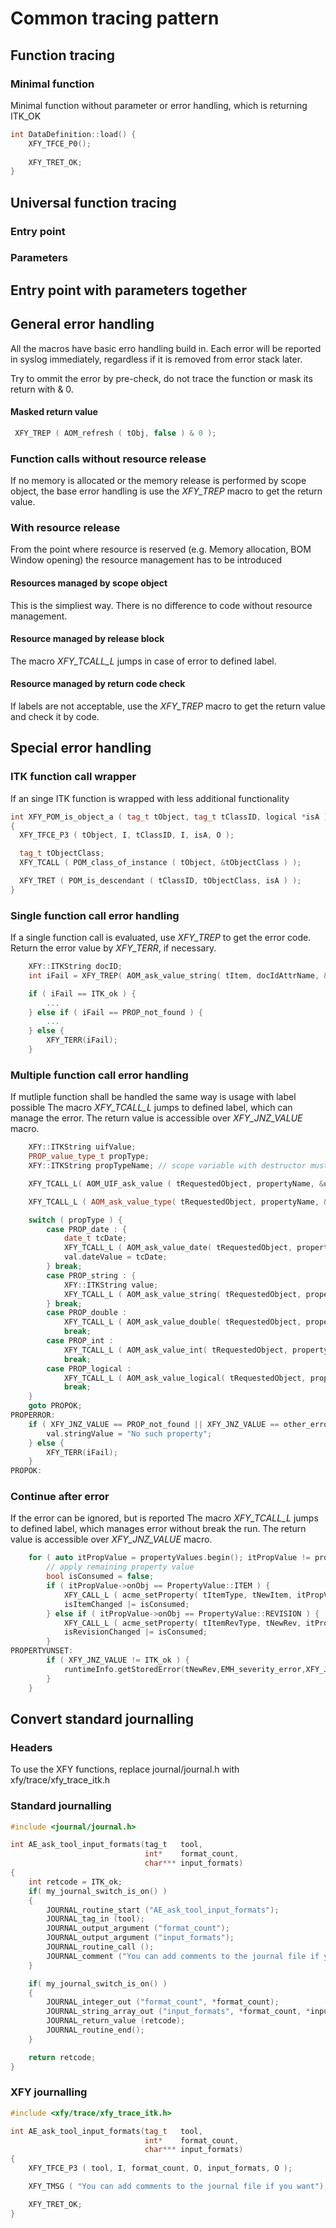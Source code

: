 # Common tracing pattern

## Function tracing

### Minimal function
Minimal function without parameter or error handling, which is returning ITK_OK
```C++
int DataDefinition::load() {
	XFY_TFCE_P0();
	
	XFY_TRET_OK;
}
```

## Universal function tracing
### Entry point
### Parameters

## Entry point with parameters together


## General error handling

All the macros have basic erro handling build in. Each error will be 
reported in syslog immediately, regardless if it is removed from error
stack later.

Try to ommit the error by pre-check, do not trace the function or 
mask its return with & 0.

#### Masked return value
```C++
 XFY_TREP ( AOM_refresh ( tObj, false ) & 0 );
```

### Function calls without resource release
If no memory is allocated or the memory release is performed by scope object,
the base error handling is use the *XFY_TREP* macro to get the return value.

### With resource release
From the point where resource is reserved (e.g. Memory allocation, BOM Window opening)
the resource management has to be introduced

#### Resources managed by scope object
This is the simpliest way. There is no difference to code without resource 
management.

#### Resource managed by release block
The macro *XFY_TCALL_L* jumps in case of error to defined label.

#### Resource managed by return code check
If labels are not acceptable, use the *XFY_TREP* macro to get the return value
and check it by code.


## Special error handling

### ITK function call wrapper
If an singe ITK function is wrapped with less additional functionality
```C++
int XFY_POM_is_object_a ( tag_t tObject, tag_t tClassID, logical *isA )
{
  XFY_TFCE_P3 ( tObject, I, tClassID, I, isA, O );

  tag_t tObjectClass;
  XFY_TCALL ( POM_class_of_instance ( tObject, &tObjectClass ) );

  XFY_TRET ( POM_is_descendant ( tClassID, tObjectClass, isA ) );
}
```

### Single function call error handling

If a single function call is evaluated, use *XFY_TREP* to get the error code.
Return the error value by *XFY_TERR*, if necessary.
```C++
	XFY::ITKString docID;
	int iFail = XFY_TREP( AOM_ask_value_string( tItem, docIdAttrName, &docID ) );

	if ( iFail == ITK_ok ) {
		...
	} else if ( iFail == PROP_not_found ) {
		...
	} else {
		XFY_TERR(iFail);
	}
```


### Multiple function call error handling

If mutliple function shall be handled the same way is usage with label possible
The macro *XFY_TCALL_L* jumps to defined label, which can manage the error.
The return value is accessible over *XFY_JNZ_VALUE* macro.

```C++
	XFY::ITKString uifValue;
	PROP_value_type_t propType;
	XFY::ITKString propTypeName; // scope variable with destructor must be defined before first label use

	XFY_TCALL_L( AOM_UIF_ask_value ( tRequestedObject, propertyName, &uifValue, PROPERROR ) );

	XFY_TCALL_L ( AOM_ask_value_type( tRequestedObject, propertyName, &propType, &propTypeName, PROPERROR ));

	switch ( propType ) {
		case PROP_date : {
			date_t tcDate;
			XFY_TCALL_L ( AOM_ask_value_date( tRequestedObject, propertyName, &tcDate ), PROPERROR );
			val.dateValue = tcDate;
		} break;
		case PROP_string : {
			XFY::ITKString value;
			XFY_TCALL_L ( AOM_ask_value_string( tRequestedObject, propertyName, &value ), PROPERROR );
		} break;
		case PROP_double :
			XFY_TCALL_L ( AOM_ask_value_double( tRequestedObject, propertyName, &val.doubleValue ), PROPERROR );
			break;
		case PROP_int :
			XFY_TCALL_L ( AOM_ask_value_int( tRequestedObject, propertyName, &val.intValue ), PROPERROR );
			break;
		case PROP_logical :
			XFY_TCALL_L ( AOM_ask_value_logical( tRequestedObject, propertyName, &val.boolValue ), PROPERROR );
			break;
	}
	goto PROPOK;
PROPERROR:		
	if ( XFY_JNZ_VALUE == PROP_not_found || XFY_JNZ_VALUE == other_error_code  ) {
		val.stringValue = "No such property";					
	} else {
		XFY_TERR(iFail);
	}
PROPOK:	
```

### Continue after error

If the error can be ignored, but is reported
The macro *XFY_TCALL_L* jumps to defined label, which manages error without break the run.
The return value is accessible over *XFY_JNZ_VALUE* macro.

```C++
	for ( auto itPropValue = propertyValues.begin(); itPropValue != propertyValues.end(); itPropValue++  ) {
		// apply remaining property value
		bool isConsumed = false;
		if ( itPropValue->onObj == PropertyValue::ITEM ) {
			XFY_CALL_L ( acme_setProperty( tItemType, tNewItem, itPropValue->name.c_str(), itPropValue->value, &isItemChanged ), PROPERTYUNSET );
			isItemChanged |= isConsumed;
		} else if ( itPropValue->onObj == PropertyValue::REVISION ) {
			XFY_CALL_L ( acme_setProperty( tItemRevType, tNewRev, itPropValue->name.c_str(), itPropValue->value, &isConsumed ), PROPERTYUNSET );
			isRevisionChanged |= isConsumed;
		}
PROPERTYUNSET:		
		if ( XFY_JNZ_VALUE != ITK_ok ) {
			runtimeInfo.getStoredError(tNewRev,EMH_severity_error,XFY_JNZ_VALUE);
		}
	}
```

## Convert standard journalling

### Headers
To use the XFY functions, replace journal/journal.h with xfy/trace/xfy_trace_itk.h

### Standard journalling
```C
#include <journal/journal.h>

int AE_ask_tool_input_formats(tag_t   tool,
							  int*    format_count,
							  char*** input_formats)
{
	int retcode = ITK_ok;
	if( my_journal_switch_is_on() )
	{
		JOURNAL_routine_start ("AE_ask_tool_input_formats");
		JOURNAL_tag_in (tool);
		JOURNAL_output_argument ("format_count");
		JOURNAL_output_argument ("input_formats");
		JOURNAL_routine_call ();
		JOURNAL_comment ("You can add comments to the journal file if you want");
	}

	if( my_journal_switch_is_on() )
	{
		JOURNAL_integer_out ("format_count", *format_count);
		JOURNAL_string_array_out ("input_formats", *format_count, *input_formats);
		JOURNAL_return_value (retcode);
		JOURNAL_routine_end();
	}

	return retcode;
}
```

### XFY journalling

```C++
#include <xfy/trace/xfy_trace_itk.h>

int AE_ask_tool_input_formats(tag_t   tool,
							  int*    format_count,
							  char*** input_formats)
{
	XFY_TFCE_P3 ( tool, I, format_count, O, input_formats, O );

	XFY_TMSG ( "You can add comments to the journal file if you want");

	XFY_TRET_OK;
}
```

